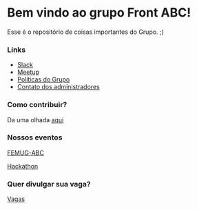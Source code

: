 Bem vindo ao grupo Front ABC!
===================

Esse é o repositório de coisas importantes do Grupo. ;)

### Links

- [Slack](http://goo.gl/forms/qeWgCvTM4H)
- [Meetup](http://www.meetup.com/pt/front-abc/)
- [Políticas do Grupo](https://github.com/front-abc/frontabc.github.io/blob/master/group-policy.md)
- [Contato dos administradores](https://github.com/front-abc/frontabc.github.io/blob/master/admins.md)

### Como contribuir?

Da uma olhada [aqui](https://github.com/front-abc/frontabc.github.io/blob/master/CONTRIBUTE.md)

### Nossos eventos

[FEMUG-ABC](https://github.com/front-abc/femug)

[Hackathon](https://github.com/front-abc/hackathon)

### Quer divulgar sua vaga?

[Vagas](https://github.com/front-abc/frontabc.github.io/tree/master/vagas)

